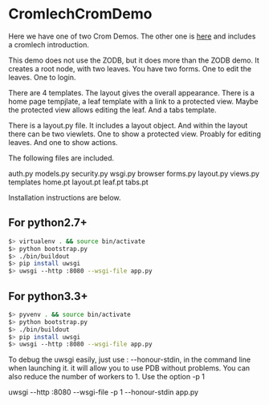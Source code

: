 CromlechCromDemo
================

Here we have one of two Crom Demos.  The other one is
[here](https://github.com/Cromlech/Crom_ZODB_SQL_demo) and
includes a cromlech introduction.

This demo  does not use the ZODB, but it does more than the ZODB demo.
It creates a root node, with two leaves.
You have two forms.  One to edit the leaves.  One to login.

There are 4 templates. The layout gives the overall appearance.  There is a
home page tempjlate, a leaf template  with a link to a protected view.  Maybe
the protected view  allows editing the leaf.  And a tabs template.

There is a layout.py file.  It includes a layout object.  And within the
layout there can be two viewlets.  One to show a protected view.  Proably for
editing leaves.  And one to show actions. 

The following files are included.

auth.py
models.py
security.py
wsgi.py
browser
   forms.py
   layout.py
   views.py
   templates
      home.pt
      layout.pt
      leaf.pt
      tabs.pt
      
Installation instructions are below.

For python2.7+
--------------

```bash
$> virtualenv . && source bin/activate
$> python bootstrap.py
$> ./bin/buildout
$> pip install uwsgi
$> uwsgi --http :8080 --wsgi-file app.py
```

For python3.3+
--------------

```bash
$> pyvenv . && source bin/activate
$> python bootstrap.py
$> ./bin/buildout
$> pip install uwsgi
$> uwsgi --http :8080 --wsgi-file app.py
```
To debug the uwsgi easily, just use : --honour-stdin, in the command line when launching it.
it will allow you to use PDB without problems.
You can also reduce the number of workers to 1.
Use the option -p 1

 uwsgi --http :8080 --wsgi-file -p 1 --honour-stdin app.py